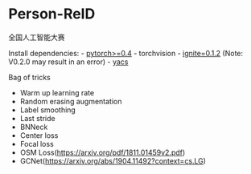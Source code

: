 # Person-ReID
全国人工智能大赛

Install dependencies:
    - [pytorch>=0.4](https://pytorch.org/)
    - torchvision
    - [ignite=0.1.2](https://github.com/pytorch/ignite) (Note: V0.2.0 may result in an error)
    - [yacs](https://github.com/rbgirshick/yacs)

Bag of tricks
- Warm up learning rate
- Random erasing augmentation
- Label smoothing
- Last stride
- BNNeck
- Center loss
- Focal loss
- OSM Loss(https://arxiv.org/pdf/1811.01459v2.pdf)
- GCNet(https://arxiv.org/abs/1904.11492?context=cs.LG)

